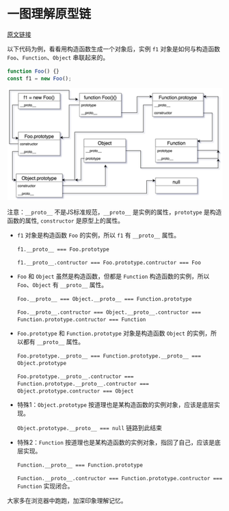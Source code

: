 # 一图理解原型链
[原文链接](https://github.com/Godiswill/blog/issues/10)

以下代码为例，看看用构造函数生成一个对象后，实例 `f1` 对象是如何与构造函数 `Foo`、`Function`、`Object` 串联起来的。

```javascript
function Foo() {}
const f1 = new Foo();
```
![一图理解原型链](https://raw.githubusercontent.com/Godiswill/blog/master/http-cache/prototype%20(2).png)

注意：`__proto__` 不是JS标准规范，`__proto__` 是实例的属性，`prototype` 是构造函数的属性, `constructor` 是原型上的属性。 

- `f1` 对象是构造函数 `Foo` 的实例，所以 `f1` 有 `__proto__` 属性。

	`f1.__proto__ === Foo.prototype`

	`f1.__proto__.contructor === Foo.prototype.contructor === Foo`

- `Foo` 和 `Object` 虽然是构造函数，但都是 `Function` 构造函数的实例，所以 `Foo`、`Object` 有 `__proto__` 属性。

	`Foo.__proto__ === Object.__proto__ === Function.prototype`
	
	`Foo.__proto__.contructor === Object.__proto__.contructor === Function.prototype.contructor === Function`
	
- `Foo.prototype` 和 `Function.prototype` 对象是构造函数 `Object` 的实例，所以都有 `__proto__` 属性。
	
	`Foo.prototype.__proto__ === Function.prototype.__proto__ === Object.prototype` 
	
	`Foo.prototype.__proto__.contructor === Function.prototype.__proto__.contructor === Object.prototype.contructor === Object`
	
- 特殊1：`Object.prototype` 按道理也是某构造函数的实例对象，应该是底层实现。
	
	`Object.prototype.__proto__ === null` 链路到此结束

- 特殊2：`Function` 按道理也是某构造函数的实例对象，指回了自己，应该是底层实现。

	`Function.__proto__ === Function.prototype`
	
	`Function.__proto__.contructor === Function.prototype.contructor === Function` 实现闭合。

	
大家多在浏览器中跑跑，加深印象理解记忆。
